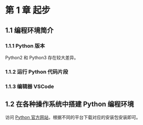 # 第 1 章 起步

## 1.1 编程环境简介

### 1.1.1 Python 版本

Python2 和 Python3 存在较大差异。

### 1.1.2 运行 Python 代码片段

### 1.1.3 编辑器 VSCode

## 1.2 在各种操作系统中搭建 Python 编程环境

访问 [Python 官方网站](https://www.python.org/downloads/)，根据不同的平台下载对应的安装包安装即可。
